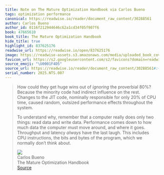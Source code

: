 ```yaml
---
title: Note on The Mature Optimization Handbook via Carlos Bueno
tags: optimization performance
canonical: https://readwise.io/reader/document_raw_content/30288561
author: Carlos Bueno
author_id: 0116f212944646c62a1cd34f05f907f6
book: 47665610
book_title: The Mature Optimization Handbook
hide_title: true
highlight_id: 837625176
readwise_url: https://readwise.io/open/837625176
image: https://readwise-assets.s3.amazonaws.com/media/uploaded_book_covers/profile_265723/WD4xVYLzRRUyTFIlv2NSjRpxaMjXJeSbACjTSFfLaLQ-cover_Wn1l4UC.jpg
favicon_url: https://s2.googleusercontent.com/s2/favicons?domain=readwise.io
source_emoji: "\U0001F4D5"
source_url: https://readwise.io/reader/document_raw_content/30288561#:~:text=How%20could%20they,%28https%3A%2F%2Freadwise.io%2Freader%2Fdocument_raw_content%2F30288561%2F%23fn1%29
serial_number: 2025.NTS.007
---
```

> How could they get huge wins out of *ignoring* the proverbial 80%? Because the minority code had indirect influence on the rest. Changes to the JIT code, nominally responsible for only 20% of CPU time, caused random, outsized performance effects throughout the system.
> 
> To understand why, remember that a computer really does only two things: read data and write data. Performance comes down to how much data the computer must move around, and where it goes. Throughput and latency *always* have the last laugh. This includes CPU instructions, the bits and bytes of the program, which we normally don’t think about.[](https://readwise.io/reader/document_raw_content/30288561/#fn1)
> <div class="quoteback-footer"><div class="quoteback-avatar"><img class="mini-favicon" src="https://s2.googleusercontent.com/s2/favicons?domain=readwise.io"></div><div class="quoteback-metadata"><div class="metadata-inner"><span style="display:none">FROM:</span><div aria-label="Carlos Bueno" class="quoteback-author"> Carlos Bueno</div><div aria-label="The Mature Optimization Handbook" class="quoteback-title"> The Mature Optimization Handbook</div></div></div><div class="quoteback-backlink"><a target="_blank" aria-label="go to the full text of this quotation" rel="noopener" href="https://readwise.io/reader/document_raw_content/30288561#:~:text=How%20could%20they,%28https%3A%2F%2Freadwise.io%2Freader%2Fdocument_raw_content%2F30288561%2F%23fn1%29" class="quoteback-arrow"> Source</a></div></div>